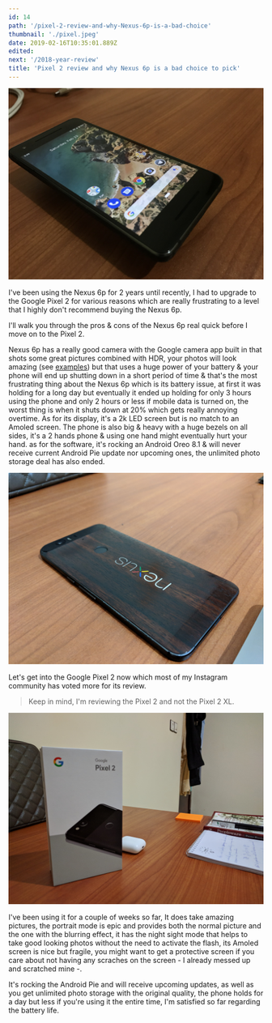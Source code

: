 ```yaml
---
id: 14
path: '/pixel-2-review-and-why-Nexus-6p-is-a-bad-choice'
thumbnail: './pixel.jpeg'
date: 2019-02-16T10:35:01.889Z
edited:
next: '/2018-year-review'
title: 'Pixel 2 review and why Nexus 6p is a bad choice to pick'
---
```


![Pixel 2 shot](pixel.jpeg)

I've been using the Nexus 6p for 2 years until recently, I had to upgrade to the Google Pixel 2 for various reasons which are really frustrating to a level that I highly don't recommend buying the Nexus 6p.

I'll walk you through the pros & cons of the Nexus 6p real quick before I move on to the Pixel 2.

Nexus 6p has a really good camera with the Google camera app built in that shots some great pictures combined with HDR, your photos will look amazing (see [examples](https://unsplash.com/@smakosh)) but that uses a huge power of your battery & your phone will end up shutting down in a short period of time & that's the most frustrating thing about the Nexus 6p which is its battery issue, at first it was holding for a long day but eventually it ended up holding for only 3 hours using the phone and only 2 hours or less if mobile data is turned on, the worst thing is when it shuts down at 20% which gets really annoying overtime. As for its display, it's a 2k LED screen but is no match to an Amoled screen. The phone is also big & heavy with a huge bezels on all sides, it's a 2 hands phone & using one hand might eventually hurt your hand. as for the software, it's rocking an Android Oreo 8.1 & will never receive current Android Pie update nor upcoming ones, the unlimited photo storage deal has also ended.

![Nexus 6p](nexus6p.jpg)

Let's get into the Google Pixel 2 now which most of my Instagram community has voted more for its review.

> Keep in mind, I'm reviewing the Pixel 2 and not the Pixel 2 XL.

![Pixel 2](pixel2box.jpg)

I've been using it for a couple of weeks so far, It does take amazing pictures, the portrait mode is epic and provides both the normal picture and the one with the blurring effect, it has the night sight mode that helps to take good looking photos without the need to activate the flash, its Amoled screen is nice but fragile, you might want to get a protective screen if you care about not having any scraches on the screen - I already messed up and scratched mine -.

It's rocking the Android Pie and will receive upcoming updates, as well as you get unlimited photo storage with the original quality, the phone holds for a day but less if you're using it the entire time, I'm satisfied so far regarding the battery life.

